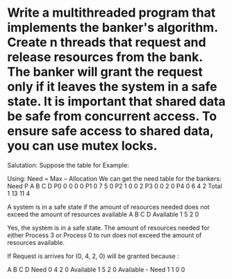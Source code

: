 # Write a multithreaded program that implements the banker's algorithm. Create n threads that request and release resources from the bank. The banker will grant the request only if it leaves the system in a safe state. It is important that shared data be safe from concurrent access. To ensure safe access to shared data, you can use mutex locks.

Salutation:  Suppose the table for Example:

 

Using:  Need = Max – Allocation
We can get the need table for the bankers:
Need
P	A	B	C		D
P0	0	0	0		0
P1	0	7	5		0
P2	1	0	0		2
P3	0	0	2		0
P4	0	6	4		2
Total	1	13	11		4

A system is in a safe state if the amount of resources needed does not exceed the amount of resources available
 A	B	C		D
Available	1	5		2	0

Yes, the system is in a safe state. The amount of resources needed for either Process 3 or Process 0 to run does not exceed the amount of resources available.

 If Request is  arrives for (0, 4, 2, 0) will be granted because :

A		B	C	D
Need 		0	4	2	0
Available		1	5	2	0
Available - Need		1	1	0	0
